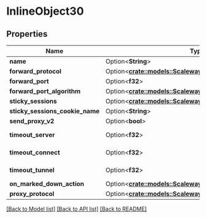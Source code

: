 # InlineObject30

## Properties

Name | Type | Description | Notes
------------ | ------------- | ------------- | -------------
**name** | Option<**String**> |  | [optional]
**forward_protocol** | Option<[**crate::models::ScalewayLbV1Protocol**](scaleway.lb.v1.Protocol.md)> |  | [optional]
**forward_port** | Option<**f32**> |  | [optional]
**forward_port_algorithm** | Option<[**crate::models::ScalewayLbV1ForwardPortAlgorithm**](scaleway.lb.v1.ForwardPortAlgorithm.md)> |  | [optional]
**sticky_sessions** | Option<[**crate::models::ScalewayLbV1StickySessionsType**](scaleway.lb.v1.StickySessionsType.md)> |  | [optional]
**sticky_sessions_cookie_name** | Option<**String**> |  | [optional]
**send_proxy_v2** | Option<**bool**> |  | [optional]
**timeout_server** | Option<**f32**> | (in milliseconds) | [optional]
**timeout_connect** | Option<**f32**> | (in milliseconds) | [optional]
**timeout_tunnel** | Option<**f32**> | (in milliseconds) | [optional]
**on_marked_down_action** | Option<[**crate::models::ScalewayLbV1OnMarkedDownAction**](scaleway.lb.v1.OnMarkedDownAction.md)> |  | [optional]
**proxy_protocol** | Option<[**crate::models::ScalewayLbV1ProxyProtocol**](scaleway.lb.v1.ProxyProtocol.md)> |  | [optional]

[[Back to Model list]](../README.md#documentation-for-models) [[Back to API list]](../README.md#documentation-for-api-endpoints) [[Back to README]](../README.md)


